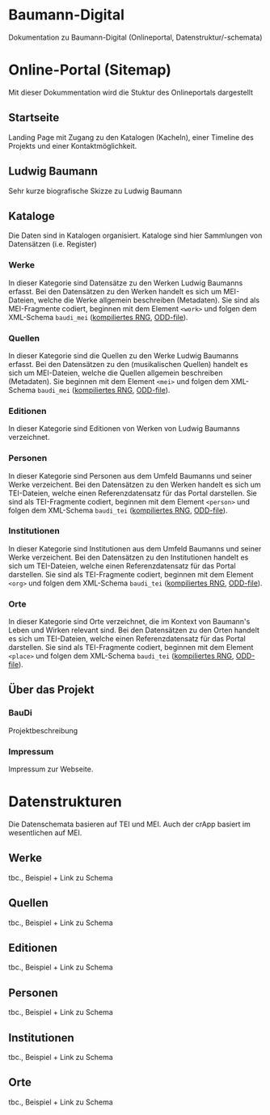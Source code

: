 # Baumann-Digital
Dokumentation zu Baumann-Digital (Onlineportal, Datenstruktur/-schemata)

# Online-Portal (Sitemap)
Mit dieser Dokummentation wird die Stuktur des Onlineportals dargestellt

## Startseite
Landing Page mit Zugang zu den Katalogen (Kacheln), einer Timeline des Projekts und einer Kontaktmöglichkeit.

## Ludwig Baumann
Sehr kurze biografische Skizze zu Ludwig Baumann

## Kataloge
Die Daten sind in Katalogen organisiert.
Kataloge sind hier Sammlungen von Datensätzen (i.e. Register)

### Werke
In dieser Kategorie sind Datensätze zu den Werken Ludwig Baumanns erfasst.
Bei den Datensätzen zu den Werken handelt es sich um MEI-Dateien, welche die Werke allgemein beschreiben (Metadaten).
Sie sind als MEI-Fragmente codiert, beginnen mit dem Element `<work>` und folgen dem XML-Schema `baudi_mei` ([kompiliertes RNG](https://github.com/Baumann-Digital/baudi-odd/blob/develop/rng/baudi_mei.rng "BauDI MEI RNG"), [ODD-file](https://github.com/Baumann-Digital/baudi-odd/blob/develop/odd/baudi_mei.odd "BauDi MEI ODD file")). 

### Quellen
In dieser Kategorie sind die Quellen zu den Werke Ludwig Baumanns erfasst.
Bei den Datensätzen zu den (musikalischen Quellen) handelt es sich um MEI-Dateien, welche die Quellen allgemein beschreiben (Metadaten).
Sie beginnen mit dem Element `<mei>` und folgen dem XML-Schema `baudi_mei` ([kompiliertes RNG](https://github.com/Baumann-Digital/baudi-odd/blob/develop/rng/baudi_mei.rng "BauDI MEI RNG"), [ODD-file](https://github.com/Baumann-Digital/baudi-odd/blob/develop/odd/baudi_mei.odd "BauDi MEI ODD file")). 

### Editionen
In dieser Kategorie sind Editionen von Werken von Ludwig Baumanns verzeichnet.

### Personen
In dieser Kategorie sind Personen aus dem Umfeld Baumanns und seiner Werke verzeichent.
Bei den Datensätzen zu den Werken handelt es sich um TEI-Dateien, welche einen Referenzdatensatz für das Portal darstellen.
Sie sind als TEI-Fragmente codiert, beginnen mit dem Element `<person>` und folgen dem XML-Schema `baudi_tei` ([kompiliertes RNG](https://github.com/Baumann-Digital/baudi-odd/blob/develop/rng/baudi_tei.rng "BauDI TEI RNG"), [ODD-file](https://github.com/Baumann-Digital/baudi-odd/blob/develop/odd/baudi_tei.odd "BauDi TEI ODD file")). 

### Institutionen
In dieser Kategorie sind Institutionen aus dem Umfeld Baumanns und seiner Werke verzeichent.
Bei den Datensätzen zu den Institutionen handelt es sich um TEI-Dateien, welche einen Referenzdatensatz für das Portal darstellen.
Sie sind als TEI-Fragmente codiert, beginnen mit dem Element `<org>` und folgen dem XML-Schema `baudi_tei` ([kompiliertes RNG](https://github.com/Baumann-Digital/baudi-odd/blob/develop/rng/baudi_tei.rng "BauDI TEI RNG"), [ODD-file](https://github.com/Baumann-Digital/baudi-odd/blob/develop/odd/baudi_tei.odd "BauDi TEI ODD file")).

### Orte
In dieser Kategorie sind Orte verzeichnet, die im Kontext von Baumann's Leben und Wirken relevant sind.
Bei den Datensätzen zu den Orten handelt es sich um TEI-Dateien, welche einen Referenzdatensatz für das Portal darstellen.
Sie sind als TEI-Fragmente codiert, beginnen mit dem Element `<place>` und folgen dem XML-Schema `baudi_tei` ([kompiliertes RNG](https://github.com/Baumann-Digital/baudi-odd/blob/develop/rng/baudi_tei.rng "BauDI TEI RNG"), [ODD-file](https://github.com/Baumann-Digital/baudi-odd/blob/develop/odd/baudi_tei.odd "BauDi TEI ODD file")).

## Über das Projekt
### BauDi
Projektbeschreibung

### Impressum
Impressum zur Webseite.

# Datenstrukturen
Die Datenschemata basieren auf TEI und MEI. Auch der crApp basiert im wesentlichen auf MEI.

## Werke
tbc., Beispiel + Link zu Schema

## Quellen
tbc., Beispiel + Link zu Schema

## Editionen
tbc., Beispiel + Link zu Schema

## Personen
tbc., Beispiel + Link zu Schema

## Institutionen
tbc., Beispiel + Link zu Schema

## Orte
tbc., Beispiel + Link zu Schema
